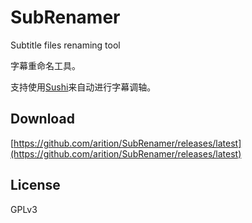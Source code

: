 # SubRenamer

Subtitle files renaming tool

字幕重命名工具。

支持使用[Sushi](https://github.com/tp7/Sushi)来自动进行字幕调轴。

## Download

[https://github.com/arition/SubRenamer/releases/latest](https://github.com/arition/SubRenamer/releases/latest)

## License

GPLv3
